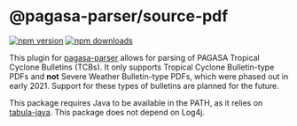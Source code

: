# @pagasa-parser/source-pdf
[![npm version](https://img.shields.io/npm/v/@pagasa-parser/source-pdf.svg?style=flat-square)](https://www.npmjs.org/package/@pagasa-parser/source-pdf)
[![npm downloads](https://img.shields.io/npm/dm/@pagasa-parser/source-pdf.svg?style=flat-square)](http://npm-stat.com/charts.html?package=@pagasa-parser/source-pdf)

This plugin for [pagasa-parser](https://github.com/ChlodAlejanro/pagasa-parser) allows for parsing of PAGASA Tropical Cyclone Bulletins (TCBs). It only supports Tropical Cyclone Bulletin-type PDFs and **not** Severe Weather Bulletin-type PDFs, which were phased out in early 2021. Support for these types of bulletins are planned for the future.

This package requires Java to be available in the PATH, as it relies on [tabula-java](https://github.com/tabulapdf/tabula-java). This package does not depend on Log4j.
